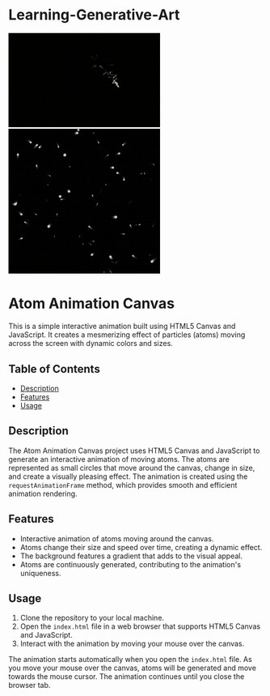 # Learning-Generative-Art

<div style="flex; gap: 20px">
    <img src="./images/parabolic-movement.gif" alt="parabolic-movement" width="300px"/>
    <img src="./images/stars.gif" alt="stars-effect" width="300px"/>

 </div>

# Atom Animation Canvas

This is a simple interactive animation built using HTML5 Canvas and JavaScript. It creates a mesmerizing effect of particles (atoms) moving across the screen with dynamic colors and sizes.

## Table of Contents

- [Description](#description)
- [Features](#features)
- [Usage](#usage)

## Description

The Atom Animation Canvas project uses HTML5 Canvas and JavaScript to generate an interactive animation of moving atoms. The atoms are represented as small circles that move around the canvas, change in size, and create a visually pleasing effect. The animation is created using the `requestAnimationFrame` method, which provides smooth and efficient animation rendering.

## Features

- Interactive animation of atoms moving around the canvas.
- Atoms change their size and speed over time, creating a dynamic effect.
- The background features a gradient that adds to the visual appeal.
- Atoms are continuously generated, contributing to the animation's uniqueness.

## Usage

1. Clone the repository to your local machine.
2. Open the `index.html` file in a web browser that supports HTML5 Canvas and JavaScript.
3. Interact with the animation by moving your mouse over the canvas.

The animation starts automatically when you open the `index.html` file. As you move your mouse over the canvas, atoms will be generated and move towards the mouse cursor. The animation continues until you close the browser tab.

